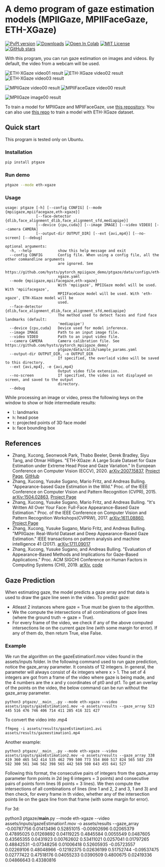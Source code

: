 # A demo program of gaze estimation models (MPIIGaze, MPIIFaceGaze, ETH-XGaze)

[![PyPI version](https://badge.fury.io/py/ptgaze.svg)](https://pypi.org/project/ptgaze/)
[![Downloads](https://pepy.tech/badge/ptgaze)](https://pepy.tech/project/ptgaze)
[![Open In Colab](https://colab.research.google.com/assets/colab-badge.svg)](https://colab.research.google.com/github/hysts/pytorch_mpiigaze_demo/blob/master/demo.ipynb)
[![MIT License](https://img.shields.io/badge/license-MIT-green)](https://opensource.org/licenses/MIT)
[![GitHub stars](https://img.shields.io/github/stars/hysts/pytorch_mpiigaze_demo.svg?style=flat-square&logo=github&label=Stars&logoColor=white)](https://github.com/hysts/pytorch_mpiigaze_demo)

With this program, you can run gaze estimation on images and videos.
By default, the video from a webcam will be used.

![ETH-XGaze video01 result](https://raw.githubusercontent.com/hysts/pytorch_mpiigaze_demo/master/assets/results/eth-xgaze_video01.gif)
![ETH-XGaze video02 result](https://raw.githubusercontent.com/hysts/pytorch_mpiigaze_demo/master/assets/results/eth-xgaze_video02.gif)
![ETH-XGaze video03 result](https://raw.githubusercontent.com/hysts/pytorch_mpiigaze_demo/master/assets/results/eth-xgaze_video03.gif)

![MPIIGaze video00 result](https://raw.githubusercontent.com/hysts/pytorch_mpiigaze_demo/master/assets/results/mpiigaze_video00.gif)
![MPIIFaceGaze video00 result](https://raw.githubusercontent.com/hysts/pytorch_mpiigaze_demo/master/assets/results/mpiifacegaze_video00.gif)

![MPIIGaze image00 result](https://raw.githubusercontent.com/hysts/pytorch_mpiigaze_demo/master/assets/results/mpiigaze_image00.jpg)

To train a model for MPIIGaze and MPIIFaceGaze,
use [this repository](https://github.com/hysts/pytorch_mpiigaze).
You can also use [this repo](https://github.com/hysts/pl_gaze_estimation)
to train a model with ETH-XGaze dataset.

## Quick start

This program is tested only on Ubuntu.

### Installation

```bash
pip install ptgaze
```


### Run demo

```bash
ptgaze --mode eth-xgaze
```


### Usage


```
usage: ptgaze [-h] [--config CONFIG] [--mode {mpiigaze,mpiifacegaze,eth-xgaze}]
              [--face-detector {dlib,face_alignment_dlib,face_alignment_sfd,mediapipe}]
              [--device {cpu,cuda}] [--image IMAGE] [--video VIDEO] [--camera CAMERA]
              [--output-dir OUTPUT_DIR] [--ext {avi,mp4}] [--no-screen] [--debug]

optional arguments:
  -h, --help            show this help message and exit
  --config CONFIG       Config file. When using a config file, all the other commandline arguments
                        are ignored. See
                        https://github.com/hysts/pytorch_mpiigaze_demo/ptgaze/data/configs/eth-
                        xgaze.yaml
  --mode {mpiigaze,mpiifacegaze,eth-xgaze}
                        With 'mpiigaze', MPIIGaze model will be used. With 'mpiifacegaze',
                        MPIIFaceGaze model will be used. With 'eth-xgaze', ETH-XGaze model will be
                        used.
  --face-detector {dlib,face_alignment_dlib,face_alignment_sfd,mediapipe}
                        The method used to detect faces and find face landmarks (default:
                        'mediapipe')
  --device {cpu,cuda}   Device used for model inference.
  --image IMAGE         Path to an input image file.
  --video VIDEO         Path to an input video file.
  --camera CAMERA       Camera calibration file. See https://github.com/hysts/pytorch_mpiigaze_demo/
                        ptgaze/data/calib/sample_params.yaml
  --output-dir OUTPUT_DIR, -o OUTPUT_DIR
                        If specified, the overlaid video will be saved to this directory.
  --ext {avi,mp4}, -e {avi,mp4}
                        Output video file extension.
  --no-screen           If specified, the video is not displayed on screen, and saved to the output
                        directory.
  --debug
```

While processing an image or video, press the following keys on the window
to show or hide intermediate results:

- `l`: landmarks
- `h`: head pose
- `t`: projected points of 3D face model
- `b`: face bounding box


## References

- Zhang, Xucong, Seonwook Park, Thabo Beeler, Derek Bradley, Siyu Tang, and Otmar Hilliges. "ETH-XGaze: A Large Scale Dataset for Gaze Estimation under Extreme Head Pose and Gaze Variation." In European Conference on Computer Vision (ECCV), 2020. [arXiv:2007.15837](https://arxiv.org/abs/2007.15837), [Project Page](https://ait.ethz.ch/projects/2020/ETH-XGaze/), [GitHub](https://github.com/xucong-zhang/ETH-XGaze)
- Zhang, Xucong, Yusuke Sugano, Mario Fritz, and Andreas Bulling. "Appearance-based Gaze Estimation in the Wild." Proc. of the IEEE Conference on Computer Vision and Pattern Recognition (CVPR), 2015. [arXiv:1504.02863](https://arxiv.org/abs/1504.02863), [Project Page](https://www.mpi-inf.mpg.de/departments/computer-vision-and-multimodal-computing/research/gaze-based-human-computer-interaction/appearance-based-gaze-estimation-in-the-wild/)
- Zhang, Xucong, Yusuke Sugano, Mario Fritz, and Andreas Bulling. "It's Written All Over Your Face: Full-Face Appearance-Based Gaze Estimation." Proc. of the IEEE Conference on Computer Vision and Pattern Recognition Workshops(CVPRW), 2017. [arXiv:1611.08860](https://arxiv.org/abs/1611.08860), [Project Page](https://www.mpi-inf.mpg.de/departments/computer-vision-and-machine-learning/research/gaze-based-human-computer-interaction/its-written-all-over-your-face-full-face-appearance-based-gaze-estimation/)
- Zhang, Xucong, Yusuke Sugano, Mario Fritz, and Andreas Bulling. "MPIIGaze: Real-World Dataset and Deep Appearance-Based Gaze Estimation." IEEE transactions on pattern analysis and machine intelligence 41 (2017). [arXiv:1711.09017](https://arxiv.org/abs/1711.09017)
- Zhang, Xucong, Yusuke Sugano, and Andreas Bulling. "Evaluation of Appearance-Based Methods and Implications for Gaze-Based Applications." Proc. ACM SIGCHI Conference on Human Factors in Computing Systems (CHI), 2019. [arXiv](https://arxiv.org/abs/1901.10906), [code](https://git.hcics.simtech.uni-stuttgart.de/public-projects/opengaze)


## Gaze Prediction

When estimating gaze, the model predicts a gaze array and that data is used to draw the gaze line seen in the video.
To predict gaze:
- Atleast 2 instances where gaze = True must be given to the algorithm. 
- We the compute the intersections of all combinations of gaze lines (where the ground truth -> gaze = True).
- For every frame of the video, we check if any of the above computed intersections lie on the current gaze line (with some margin for error). If any of them do, then return True, else False.

### Example
We run the algorithm on the gazeEstimation1.mov video found in the assets/inputs folder. In the following command used to run gaze prediction, notice the gaze_array parameter. It consists of 12 integers. In general, the parameter will always consist of 4x integers where x > 1. The set of 4 integers are got from a frame of the video where gaze is being made, and the 4 numbers are the x and y coordinates of pt0 and pt1. To get an overlay of the points on the video, the below command can be run without the gaze_array parameter.
```
python3 ptgaze/__main__.py --mode eth-xgaze --video assets/inputs/gazeEstimation1.mov -o assets/results --gaze_array 523 445 516 476 746 406 714 411 285 416 321 427
```
To convert the video into .mp4 
```
ffmpeg -i assets/results/gazeEstimation1.avi assets/results/gazeestimation1.mp4
```

Another example:
```
python3 ptgaze/__main__.py --mode eth-xgaze --video assets/inputs/gazeEstimation2.mov -o assets/results --gaze_array 338 419 360 465 542 414 535 462 799 500 773 554 860 517 824 565 583 259 582 300 561 346 562 398 565 442 569 500 643 455 641 527
```


Following this format, the consecutive pairs of integers from the gaze_array parameter form points in 2d (eg 6 integers = 3 points) and consecutive pairs of points form lines (6 points = 3 lines). We then compute the intersections of all combinations of lines (line 1 and 2, 2 and 3, 1 and 3) and then check, for every frame in th video, whether any of the intersection points lie on the gaze line from that frame (with some margin for error). 


For 3d:

python3 ptgaze/__main__.py --mode eth-xgaze --video assets/inputs/gazeEstimation1.mov -o assets/results --gaze_array -0.00787756  0.01413496  0.52851015 -0.00902696  0.02065379  0.47895025 0.01269892 0.04119225 0.4845584 0.0055549  0.0487605  0.43565355 0.0431923  0.00762602 0.53411021 0.0257041  0.01797265 0.48842531 -0.07348256  0.01006418  0.52605935 -0.05723557  0.02269106  0.48048966 -0.12192375  0.02636199  0.51752744 -0.09537475  0.02777422  0.47518176 0.04055233 0.0390509  0.4800675 0.02419336 0.04866643 0.43380816